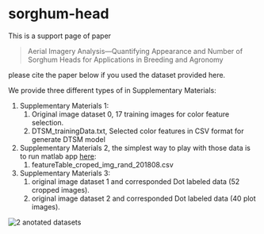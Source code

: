 # sorghum-head
This is a support page of paper  
>Aerial Imagery Analysis—Quantifying Appearance and Number of Sorghum Heads for Applications in Breeding and Agronomy  

please cite the paper below if you used the dataset provided here.

We provide three different types of in Supplementary Materials: 
1. Supplementary Materials 1:
   1)	Original image dataset 0, 17 training images for color feature selection.
   2)	DTSM_trainingData.txt, Selected color features in CSV format for generate DTSM model
2. Supplementary Materials 2, the simplest way to play with those data is to run matlab app [here](https://jp.mathworks.com/products/statistics/classification-learner.html):
   1) featureTable_croped_img_rand_201808.csv
3. Supplementary Materials 3:
   1)	original image dataset 1 and corresponded Dot labeled data (52 cropped images).
   2)	original image dataset 2 and corresponded Dot labeled data (40 plot images).
<img src="https://github.com/oceam/sorghum-head/blob/master/figure/Sup3.jpg" alt="2 anotated datasets" title="Anotated">


